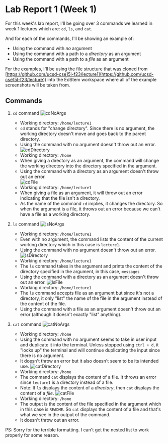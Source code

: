 # Lab Report 1 (Week 1)  
For this week's lab report, I'll be going over 3 commands we learned in week 1 lectures which are: ```cd```, ```ls```, and ```cat```.  

And for each of the commands, I'll be showing an example of:  
* Using the command with *no* argument
* Using the command with a path to a *directory* as an argument
* Using the command with a path to a *file* as an argument

For the examples, I'll be using the file structure that was cloned from [https://github.com/ucsd-cse15l-f23/lecture1](https://github.com/ucsd-cse15l-f23/lecture1) into the EdStem workspace where all of the example screenshots will be taken from.  

## Commands
1. ```cd``` command
![cdNoArgs](https://github.com/TamSaputra/cse15l-lab-reports/assets/112127930/b7531845-a632-4a3c-be9c-da86be0b667e)
    * Working directory: ```/home/lecture1```
    * ```cd``` stands for "change directory". Since there is no argument, the working directory doesn't move and goes back to the parent directory.
    * Using the command with no argument doesn't throw out an error. 
![cdDirectory](https://github.com/TamSaputra/cse15l-lab-reports/assets/112127930/8da23ee1-0972-4ea0-9935-8f4bca6c6d81)  
     * Working directory: ```/home```
     * When giving a directory as an argument, the command will change the working directory into the directory specified in the argument.
     * Using the command with a directory as an argument doesn't throw out an error.  
![cdFile](https://github.com/TamSaputra/cse15l-lab-reports/assets/112127930/668e0343-c386-433e-bda9-0b626fd3ee60)  
     * Working directory: ```/home/lecture1```
     * When giving a file as an argument, it will throw out an error indicating that the file isn't a directory.
     * As the name of the command ```cd``` implies, it changes the directory. So when the argument is a file, it throws out an error because we can't have a file as a working directory.

2. ```ls``` command
![lsNoArgs](https://github.com/TamSaputra/cse15l-lab-reports/assets/112127930/e7df6be9-fd4e-46fb-b57c-53b7d734bffa)
     * Working directory: ```/home/lecture1```
     * Even with no argument, the command lists the content of the current working directory which in this case is ```lecture1```.
     * Using the command with no argument doesn't throw out an error.
![lsDirectory](https://github.com/TamSaputra/cse15l-lab-reports/assets/112127930/396dba20-6b68-476c-9ba9-352d8b3cc452)
     * Working directory: ```/home/lecture1```
     * The ```ls``` command takes in the argument and prints the content of the directory specified in the argument, in this case, ```messages```
     * Using the command with a directory as an argument doesn't throw out an error. 
![lsFile](https://github.com/TamSaputra/cse15l-lab-reports/assets/112127930/8449e7ba-f921-4360-9d46-5592754a68f8)
     * Working directory: ```/home/lecture1```
     * The ```ls``` command accepts file as an argument but since it's not a directory, it only "list" the name of the file in the argument instead of the content of the file.
     * Using the command with a file as an argument doesn't throw out an error (although it doesn't exactly "list" anything). 
  
3. ```cat``` command
![catNoArgs](https://github.com/TamSaputra/cse15l-lab-reports/assets/112127930/c290cbca-47f9-4f02-bde4-c87f55dfbd5f)
     * Working directory: ```/home```
     * Using the command with no argument seems to take in user input and duplicate it into the terminal. Unless stopped using ```ctrl + d```, it "locks up" the terminal and will continue duplicating the input since there is no argument.
     * It doesn't throw an error but it also doesn't seem to be its intended use.
![catDirectory](https://github.com/TamSaputra/cse15l-lab-reports/assets/112127930/afa9c63d-6310-480c-8931-7ed87d01f7fd)
     * Working directory: ```/home```
     * The command ```cat``` displays the content of a file. It throws an error since ```lecture1``` is a directory instead of a file.
     * Note: If ```ls``` displays the content of a *directory*, then ```cat``` displays the content of a *file*.
![catFile](https://github.com/TamSaputra/cse15l-lab-reports/assets/112127930/93de5160-ac93-426f-a990-a552b73185ba)
     * Working directory: ```/home```
     * The output is the content of the file specified in the argument which in this case is ```README```. So ```cat``` displays the content of a file and that's what we see in the output of the command.
     * It doesn't throw out an error.
  

  PS: Sorry for the terrible formatting. I can't get the nested list to work properly for some reason.
     
